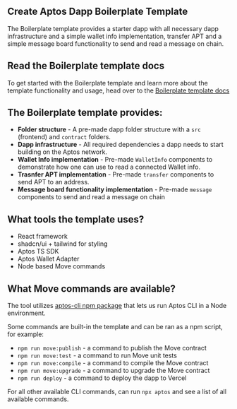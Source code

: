 ## Create Aptos Dapp Boilerplate Template

The Boilerplate template provides a starter dapp with all necessary dapp infrastructure and a simple wallet info implementation, transfer APT and a simple message board functionality to send and read a message on chain.

## Read the Boilerplate template docs
To get started with the Boilerplate template and learn more about the template functionality and usage, head over to the [Boilerplate template docs](https://aptos.dev/en/build/create-aptos-dapp/templates/boilerplate) 


## The Boilerplate template provides:

- **Folder structure** - A pre-made dapp folder structure with a `src` (frontend) and `contract` folders.
- **Dapp infrastructure** - All required dependencies a dapp needs to start building on the Aptos network.
- **Wallet Info implementation** - Pre-made `WalletInfo` components to demonstrate how one can use to read a connected Wallet info.
- **Trasnfer APT implementation** - Pre-made `transfer` components to send APT to an address.
- **Message board functionality implementation** - Pre-made `message` components to send and read a message on chain


## What tools the template uses?

- React framework
- shadcn/ui + tailwind for styling
- Aptos TS SDK
- Aptos Wallet Adapter
- Node based Move commands

## What Move commands are available?

The tool utilizes [aptos-cli npm package](https://github.com/aptos-labs/aptos-cli) that lets us run Aptos CLI in a Node environment.

Some commands are built-in the template and can be ran as a npm script, for example:

- `npm run move:publish` - a command to publish the Move contract
- `npm run move:test` - a command to run Move unit tests
- `npm run move:compile` - a command to compile the Move contract
- `npm run move:upgrade` - a command to upgrade the Move contract
- `npm run deploy` - a command to deploy the dapp to Vercel

For all other available CLI commands, can run `npx aptos` and see a list of all available commands.
